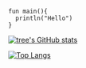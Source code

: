 ```
fun main(){
  println("Hello")
}
```
[![tree's GitHub stats](https://github-readme-stats.vercel.app/api?username=YangQingrui0432&hide=contribs,prs&show_icons=true&theme=radical)](https://github.com/anuraghazra/github-readme-stats)

[![Top Langs](https://github-readme-stats.vercel.app/api/top-langs/?username=YangQingrui0432&layout=compact)](https://github.com/anuraghazra/github-readme-stats)

<!--
**YangQingrui0432/YangQingrui0432** is a ✨ _special_ ✨ repository because its `README.md` (this file) appears on your GitHub profile.

Here are some ideas to get you started:

- 🔭 I’m currently working on ...
- 🌱 I’m currently learning ...
- 👯 I’m looking to collaborate on ...
- 🤔 I’m looking for help with ...
- 💬 Ask me about ...
- 📫 How to reach me: ...
- 😄 Pronouns: ...
- ⚡ Fun fact: ...
-->
